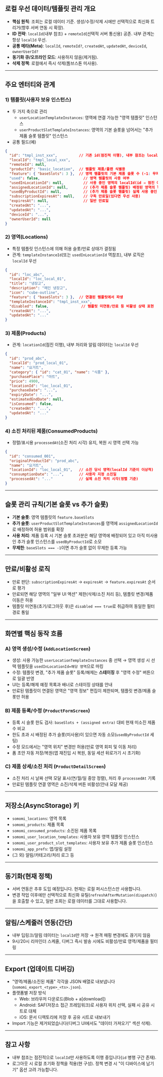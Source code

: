 ## 로컬 우선 데이터/템플릿 관리 개요

- **핵심 원칙**: 조회는 로컬 데이터 기준. 생성/수정/삭제 시에만 선택적으로 최신화 트리거(향후 서버 연동 시 확장).
- **ID 전략**: `localId`(내부 참조) + `remoteId`(선택적 서버 통신용) 공존. 내부 관계는 항상 `localId` 우선.
- **공통 메타(Meta)**: `localId`, `remoteId?`, `createdAt`, `updatedAt`, `deviceId`, `ownerUserId?`
- **동기화 큐/오프라인 모드**: 사용하지 않음(제거됨).
- **삭제 정책**: 로컬에서 즉시 삭제(톰브스톤 미사용).

---

## 주요 엔터티와 관계

### 1) 템플릿(사용자 보유 인스턴스)
- 두 가지 축으로 관리
  - `userLocationTemplateInstances`: 영역에 연결 가능한 "영역 템플릿" 인스턴스
  - `userProductSlotTemplateInstances`: 영역의 기본 슬롯을 넘어서는 "추가 제품 슬롯 템플릿" 인스턴스
- 공통 필드(예)
```json
{
  "id": "tmpl_inst_xxx",          // 기존 id(점진적 이행), 내부 참조는 localId가 우선
  "localId": "tmpl_local_xxx",
  "remoteId": null,
  "productId": "basic_location",  // 템플릿 제품/플랜 식별용
  "feature": { "baseSlots": 3 },  // 영역 템플릿의 기본 제품 슬롯 수 (-1: 무제한)
  "used": false,                    // 영역 템플릿의 사용 여부
  "usedInLocationId": null,         // 사용 중인 영역의 localId(id → 점진 이행 구간)
  "assignedLocationId": null,       // (추가 제품 슬롯 템플릿) 배정된 영역의 localId
  "usedByProductId": null,          // (추가 제품 슬롯 템플릿) 실제 사용 중인 제품 id
  "subscriptionExpiresAt": null,    // 구독 만료일(있다면 우선 사용)
  "expiresAt": null,                // 일반 만료일
  "createdAt": "...",
  "updatedAt": "...",
  "deviceId": "...",
  "ownerUserId": null
}
```

### 2) 영역(Locations)
- 특정 템플릿 인스턴스에 의해 허용 슬롯/만료 상태가 결정됨
- 관계: `templateInstanceId`(또는 `usedInLocationId` 역참조), 내부 로직은 `localId` 우선
```json
{
  "id": "loc_abc",               
  "localId": "loc_local_01",
  "title": "냉장고",
  "description": "메인 냉장고",
  "icon": "cube-outline",
  "feature": { "baseSlots": 3 },  // 연결된 템플릿에서 파생
  "templateInstanceId": "tmpl_inst_xxx",
  "disabled": false,               // 템플릿 미연동/만료 등 비활성 상태 표현
  "createdAt": "...",
  "updatedAt": "..."
}
```

### 3) 제품(Products)
- 관계: `locationId`(점진 이행), 내부 처리와 알림 데이터는 `localId` 우선
```json
{
  "id": "prod_abc",
  "localId": "prod_local_01",
  "name": "요거트",
  "category": { "id": "cat_01", "name": "식품" },
  "purchasePlace": "마트",
  "price": 4900,
  "locationId": "loc_local_01",
  "purchaseDate": "...",
  "expiryDate": "...",
  "estimatedEndDate": null,
  "isConsumed": false,
  "createdAt": "...",
  "updatedAt": "..."
}
```

### 4) 소진 처리된 제품(ConsumedProducts)
- 정렬/표시용 `processedAt`(소진 처리 시각) 유지, 복원 시 영역 선택 가능
```json
{
  "id": "consumed_001",
  "originalProductId": "prod_abc",
  "name": "요거트",
  "locationId": "loc_local_01",   // 소진 당시 영역(localId 기준이 이상적)
  "consumptionDate": "...",       // 사용자 지정 소진일
  "processedAt": "..."            // 실제 소진 처리 시각(정렬 기준)
}
```

---

## 슬롯 관리 규칙(기본 슬롯 vs 추가 슬롯)
- **기본 슬롯**: 영역 템플릿의 `feature.baseSlots`
- **추가 슬롯**: `userProductSlotTemplateInstances`를 영역에 `assignedLocationId`로 배정하여 허용 범위를 확장
- **사용 처리**: 제품 등록 시 기본 슬롯 초과분은 해당 영역에 배정되어 있고 아직 미사용인 추가 슬롯 인스턴스를 `usedByProductId`로 소모
- **무제한**: `baseSlots === -1`이면 추가 슬롯 없이 무제한 등록 가능

---

## 만료/비활성 로직
- 만료 판단: `subscriptionExpiresAt` → `expiresAt` → `feature.expiresAt` 순서로 평가
- 만료되면 해당 영역의 "일부 UI 액션" 제한(삭제/소진 처리 등), 템플릿 변경/제품 이동은 허용
- 템플릿 미연동(초기/로그아웃 후)은 `disabled === true`로 취급하여 동일한 필터 경로 통일

---

## 화면별 핵심 동작 흐름

### A) 영역 생성/수정 (`AddLocationScreen`)
- 생성: 사용 가능한 `userLocationTemplateInstances` 중 선택 → 영역 생성 시 선택 템플릿을 `usedInLocationId=해당 영역`으로 마킹
- 수정: 템플릿 변경, "추가 제품 슬롯" 등록/해제는 **스테이징** 후 "영역 수정" 버튼으로 일괄 반영
- UI는 등록/해제 예정 목록과 배너로 스테이징 상태를 안내
- 만료된 템플릿이 연결된 영역은 "영역 정보" 편집이 제한되며, 템플릿 변경/제품 슬롯만 허용

### B) 제품 등록/수정 (`ProductFormScreen`)
- 등록 시 슬롯 한도 검사: `baseSlots + (assigned extra)` 대비 현재 미소진 제품 수 비교
- 한도 초과 시 배정된 추가 슬롯(미사용)이 있으면 자동 소모(`usedByProductId` 세팅)
- 수정 모드에서는 "영역 위치" 변경만 허용(만료 영역 회피 및 이동 처리)
- 폼 초안 자동 저장/복원(앱 재진입 시 복원, 동일 세션 뒤로가기 시 초기화)

### C) 제품 상세/소진 처리 (`ProductDetailScreen`)
- 소진 처리 시 날짜 선택 모달 표시(연/월/일 중앙 정렬), 처리 후 `processedAt` 기록
- 만료된 템플릿 연결 영역은 소진/삭제 버튼 비활성(안내 모달 제공)

---

## 저장소(AsyncStorage) 키
- `somomi_locations`: 영역 목록
- `somomi_products`: 제품 목록
- `somomi_consumed_products`: 소진된 제품 목록
- `somomi_user_location_templates`: 사용자 보유 영역 템플릿 인스턴스
- `somomi_user_product_slot_templates`: 사용자 보유 추가 제품 슬롯 인스턴스
- `somomi_app_prefs`: 앱/알림 설정
- (그 외) 알림/카테고리/처리 로그 등

---

## 동기화(현재 정책)
- 서버 연동은 추후 도입 예정입니다. 현재는 로컬 퍼시스턴스만 사용합니다.
- 변경 작업 이후에만 선택적으로 최신화 유틸(`refreshAfterMutation(dispatch)`)을 호출할 수 있고, 일반 조회는 로컬 데이터를 그대로 사용합니다.

---

## 알림/스케줄러 연동(간단)
- 내부 딥링크/알림 데이터는 `localId`만 저장 → 원격 매핑 변경에도 끊기지 않음
- 9시/20시 리마인더 스케줄, 디버그 즉시 발송 시에도 비활성/만료 영역/제품을 필터링

---

## Export (업데이트 디버깅)
- "영역/제품/소진된 제품" 각각을 JSON 배열로 내보냅니다(`somomi_export_<type>_<ts>.json`).
- 플랫폼별 저장 방식
  - Web: 브라우저 다운로드(Blob + a[download])
  - Android: SAF(저장소 접근 프레임워크)로 사용자 위치 선택, 실패 시 공유 시트로 대체
  - iOS: 문서 디렉토리에 저장 후 공유 시트로 내보내기
- Import 기능은 제거되었습니다(디버그 UI에서도 "데이터 가져오기" 섹션 삭제).

---

## 참고 사항
- 내부 참조는 점진적으로 `localId`만 사용하도록 이행 중입니다(`id` 병행 구간 존재).
- 로그아웃 시 로컬 초기화 정책을 적용(현 구성). 정책 변경 시 "이 디바이스에 남기기" 옵션 고려 가능합니다.
